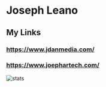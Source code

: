 # Joseph Leano

## My Links

### https://www.jdanmedia.com/

### https://www.joephartech.com/

![stats](https://github-readme-stats.vercel.app/api?username=jdanleano&show_icons=true&theme=dark)
